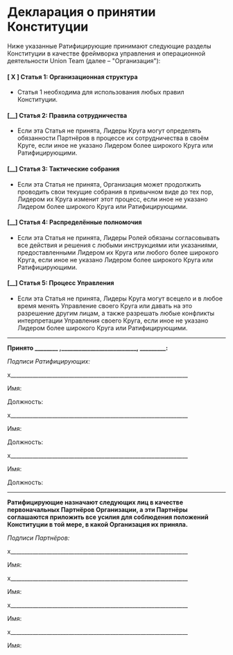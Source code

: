 Декларация о принятии Конституции
=================================

Ниже указанные Ратифицирующие принимают следующие разделы Конституции в качестве фреймворка управления и операционной деятельности Union Team (далее – "Организация"):

#### [ X ] Статья 1: Организационная структура

- Статья 1 необходима для использования любых правил Конституции.

#### [\_\_] Статья 2: Правила сотрудничества

- Если эта Статья не принята, Лидеры Круга могут определять обязанности Партнёров в процессе их сотрудничества в своём Круге, если иное не указано Лидером более широкого Круга или Ратифицирующими.

#### [\_\_] Статья 3: Тактические собрания

- Если эта Статья не принята, Организация может продолжить проводить свои текущие собрания в привычном виде до тех пор, Лидером их Круга изменит этот процесс, если иное не указано Лидером более широкого Круга или Ратифицирующими.

#### [\_\_] Статья 4: Распределённые полномочия

- Если эта Статья не принята, Лидеры Ролей обязаны согласовывать все действия и решения с любыми инструкциями или указаниями, предоставленными Лидером их Круга или любого более широкого Круга, если иное не указано Лидером более широкого Круга или Ратифицирующими.

#### [\_\_] Статья 5: Процесс Управления

- Если эта Статья не принята, Лидеры Круга могут всецело и в любое время менять Управление своего Круга или давать на это разрешение другим лицам, а также разрешать любые конфликты интерпретации Управления своего Круга, если иное не указано Лидером более широкого Круга или Ратифицирующими.

---

**Принято \_\_\_\_\_\_\_\_ ,\_\_\_\_\_\_\_\_\_\_\_\_\_\_\_\_\_\_\_\_\_\_\_\_\_\_, \_\_\_\_\_\_\_\_\_:**

*Подписи Ратифицирующих:*

x\_\_\_\_\_\_\_\_\_\_\_\_\_\_\_\_\_\_\_\_\_\_\_\_\_\_\_\_\_\_\_\_\_\_\_\_\_\_\_\_\_\_\_\_\_\_\_\_\_\_\_\_\_\_\_\_\_\_\_\_\_\_\_\_

Имя:

Должность:

x\_\_\_\_\_\_\_\_\_\_\_\_\_\_\_\_\_\_\_\_\_\_\_\_\_\_\_\_\_\_\_\_\_\_\_\_\_\_\_\_\_\_\_\_\_\_\_\_\_\_\_\_\_\_\_\_\_\_\_\_\_\_\_\_

Имя:

Должность:

x\_\_\_\_\_\_\_\_\_\_\_\_\_\_\_\_\_\_\_\_\_\_\_\_\_\_\_\_\_\_\_\_\_\_\_\_\_\_\_\_\_\_\_\_\_\_\_\_\_\_\_\_\_\_\_\_\_\_\_\_\_\_\_\_

Имя:

Должность:

---

**Ратифицирующие назначают следующих лиц в качестве первоначальных Партнёров Организации, а эти Партнёры соглашаются приложить все усилия для соблюдения положений Конституции в той мере, в какой Организация их приняла.**

*Подписи Партнёров:*

x\_\_\_\_\_\_\_\_\_\_\_\_\_\_\_\_\_\_\_\_\_\_\_\_\_\_\_\_\_\_\_\_\_\_\_\_\_\_\_\_\_\_\_\_\_\_\_\_\_\_\_\_\_\_\_\_\_\_\_\_\_\_\_\_

Имя:

x\_\_\_\_\_\_\_\_\_\_\_\_\_\_\_\_\_\_\_\_\_\_\_\_\_\_\_\_\_\_\_\_\_\_\_\_\_\_\_\_\_\_\_\_\_\_\_\_\_\_\_\_\_\_\_\_\_\_\_\_\_\_\_\_

Имя:

x\_\_\_\_\_\_\_\_\_\_\_\_\_\_\_\_\_\_\_\_\_\_\_\_\_\_\_\_\_\_\_\_\_\_\_\_\_\_\_\_\_\_\_\_\_\_\_\_\_\_\_\_\_\_\_\_\_\_\_\_\_\_\_\_

Имя:

x\_\_\_\_\_\_\_\_\_\_\_\_\_\_\_\_\_\_\_\_\_\_\_\_\_\_\_\_\_\_\_\_\_\_\_\_\_\_\_\_\_\_\_\_\_\_\_\_\_\_\_\_\_\_\_\_\_\_\_\_\_\_\_\_

Имя:
